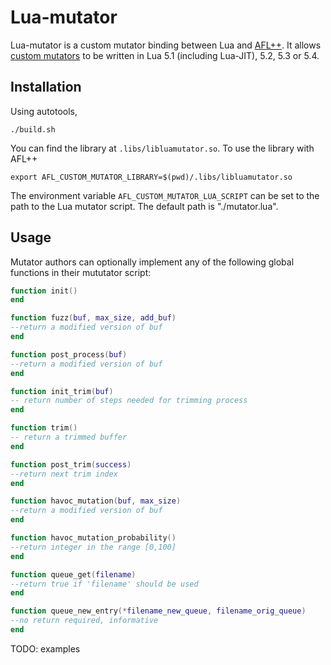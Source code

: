  # Lua-mutator

 Lua-mutator is a custom mutator binding between Lua and [AFL++](https://aflplus.plus/).
 It allows [custom mutators](https://github.com/AFLplusplus/AFLplusplus/blob/stable/docs/custom_mutators.md) to be written in
 Lua 5.1 (including Lua-JIT), 5.2, 5.3 or 5.4.

 ## Installation

 Using autotools,

 ```shell
 ./build.sh
 ```

 You can find the library at ```.libs/libluamutator.so```. To use the library with AFL++

 ```shell
 export AFL_CUSTOM_MUTATOR_LIBRARY=$(pwd)/.libs/libluamutator.so
 ```

 The environment variable ```AFL_CUSTOM_MUTATOR_LUA_SCRIPT``` can be set to the path to the Lua mutator script. The default path is "./mutator.lua".

 ## Usage

 Mutator authors can optionally implement any of the following global functions in their mututator script:

 ```lua
 function init()
 end

 function fuzz(buf, max_size, add_buf)
 --return a modified version of buf
 end

 function post_process(buf)
 --return a modified version of buf
 end

 function init_trim(buf)
 -- return number of steps needed for trimming process
 end

 function trim()
 -- return a trimmed buffer
 end

 function post_trim(success)
 --return next trim index
 end

 function havoc_mutation(buf, max_size)
 --return a modified version of buf
 end

 function havoc_mutation_probability()
 --return integer in the range [0,100]
 end

 function queue_get(filename)
 --return true if 'filename' should be used
 end

 function queue_new_entry(*filename_new_queue, filename_orig_queue)
 --no return required, informative
 end
 ```

 TODO: examples


